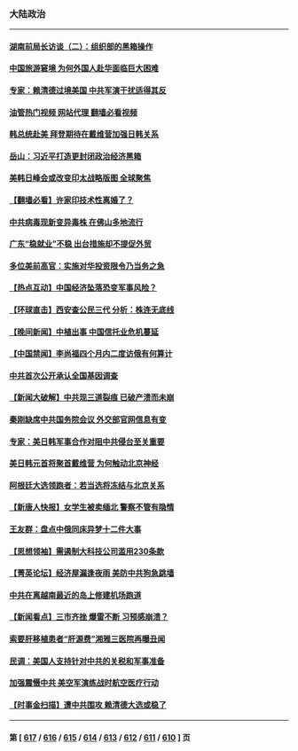 ### 大陆政治
---
#### [湖南前局长访谈（二）：组织部的黑箱操作](../../pages/ncid277/n14055384.md?08180045) 
#### [中国旅游窘境 为何外国人赴华面临巨大困难](../../pages/ncid277/n14056014.md?08180045) 
#### [专家：赖清德过境美国 中共军演干扰适得其反](../../pages/ncid277/n14055690.md?08180045) 
#### [油管热门视频 网站代理 翻墙必看视频](http://138.2.39.72:81/youtube.html?epic-marker?08180045)
#### [韩总统赴美 拜登期待在戴维营加强日韩关系](../../pages/ncid277/n14055858.md?08180045) 
#### [岳山：习近平打造更封闭政治经济黑箱](../../pages/ncid277/n14055641.md?08180045) 
#### [美韩日峰会或改变印太战略版图 全球聚焦](../../pages/ncid277/n14055908.md?08180045) 
#### [【翻墙必看】许家印技术性离婚了？](../../pages/ncid277/n14055850.md?08180045) 
#### [中共病毒现新变异毒株 在佛山多地流行](../../pages/ncid277/n14055808.md?08180045) 
#### [广东“稳就业”不稳 出台措施却不提促外贸](../../pages/ncid277/n14055825.md?08180045) 
#### [多位美前高官：实施对华投资限令乃当务之急](../../pages/ncid277/n14055844.md?08180045) 
#### [【热点互动】中国经济坠落恐变军事风险？](../../pages/ncid277/n14055394.md?08180045) 
#### [【环球直击】西安查公民三代 分析：株连无底线](../../pages/ncid277/n14055097.md?08180045) 
#### [【晚间新闻】中植出事 中国信托业危机蔓延](../../pages/ncid277/n14055710.md?08180045) 
#### [【中国禁闻】李尚福四个月内二度访俄有何算计](../../pages/ncid277/n14055094.md?08180045) 
#### [中共首次公开承认全国基因调查](../../pages/ncid277/n14055633.md?08180045) 
#### [【新闻大破解】中共现三道裂痕 已破产溃而未崩](../../pages/ncid277/n14055405.md?08180045) 
#### [秦刚缺席中共国务院会议 外交部官网信息有变](../../pages/ncid277/n14055488.md?08180045) 
#### [专家：美日韩军事合作对阻中共侵台至关重要](../../pages/ncid277/n14055430.md?08180045) 
#### [美日韩元首将聚首戴维营 为何触动北京神经](../../pages/ncid277/n14055367.md?08180045) 
#### [阿根廷大选领跑者：若当选将冻结与北京关系](../../pages/ncid277/n14055370.md?08180045) 
#### [【新唐人快报】女学生被卖缅北 警察不管有隐情](../../pages/ncid277/n14055397.md?08180045) 
#### [王友群：盘点中俄同床异梦十二件大事](../../pages/ncid277/n14055390.md?08180045) 
#### [【思想领袖】需遏制大科技公司滥用230条款](../../pages/ncid277/n14045299.md?08180045) 
#### [【菁英论坛】经济屋漏逢夜雨 美防中共狗急跳墙](../../pages/ncid277/n14055317.md?08180045) 
#### [中共在离越南最近的岛上修建机场跑道](../../pages/ncid277/n14055383.md?08180045) 
#### [【新闻看点】三市齐挫 爆雷不断 习预感崩溃？](../../pages/ncid277/n14055314.md?08180045) 
#### [索要肝移植患者“肝源费”湘雅三医院再曝丑闻](../../pages/ncid277/n14055320.md?08180045) 
#### [民调：美国人支持针对中共的关税和军事准备](../../pages/ncid277/n14055273.md?08180045) 
#### [加强震慑中共 美空军演练战时航空医疗行动](../../pages/ncid277/n14055319.md?08180045) 
#### [【时事金扫描】遭中共围攻 赖清德大选或稳了](../../pages/ncid277/n14055184.md?08180045) 

---
#### 第 [ [617](./617.md?08180045) / [616](./616.md?08180045) / [615](./615.md?08180045) / [614](./614.md?08180045) / [613](./613.md?08180045) / [612](./612.md?08180045) / [611](./611.md?08180045) / [610](./610.md?08180045) ] 页
